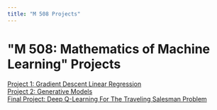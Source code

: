 ```yaml
---
title: "M 508 Projects"
---
```


<h1>"M 508: Mathematics of Machine Learning" Projects</h1>

[Project 1: Gradient Descent Linear Regression](/linear_regression.md)\
[Project 2: Generative Models](/generative_models.md)\
[Final Project: Deep Q-Learning For The Traveling Salesman Problem](/q_learning_for_tsp.md)
